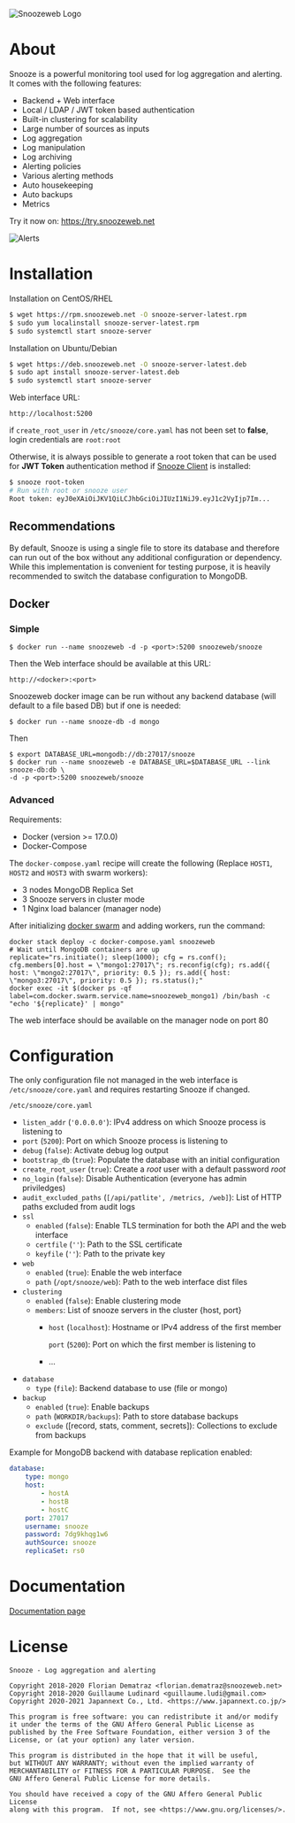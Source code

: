 ![Snoozeweb Logo](https://github.com/snoozeweb/snooze/raw/master/web/public/img/logo.png)

# About

Snooze is a powerful monitoring tool used for log aggregation and alerting. It comes with the following features:
* Backend + Web interface
* Local / LDAP / JWT token based authentication
* Built-in clustering for scalability
* Large number of sources as inputs
* Log aggregation
* Log manipulation
* Log archiving
* Alerting policies
* Various alerting methods
* Auto housekeeping
* Auto backups
* Metrics

Try it now on: https://try.snoozeweb.net

![Alerts](https://github.com/snoozeweb/snooze/raw/master/doc/images/web_alerts.png)

# Installation

Installation on CentOS/RHEL

```bash
$ wget https://rpm.snoozeweb.net -O snooze-server-latest.rpm
$ sudo yum localinstall snooze-server-latest.rpm
$ sudo systemctl start snooze-server
```

Installation on Ubuntu/Debian

```bash
$ wget https://deb.snoozeweb.net -O snooze-server-latest.deb
$ sudo apt install snooze-server-latest.deb
$ sudo systemctl start snooze-server
```

Web interface URL:

```
http://localhost:5200
```

if `create_root_user` in `/etc/snooze/core.yaml` has not been set to **false**, login credentials are `root:root`

Otherwise, it is always possible to generate a root token that can be used for **JWT Token** authentication method if [Snooze Client](https://github.com/snoozeweb/snooze_client) is installed:

```bash
$ snooze root-token
# Run with root or snooze user
Root token: eyJ0eXAiOiJKV1QiLCJhbGciOiJIUzI1NiJ9.eyJ1c2VyIjp7Im...
```

## Recommendations

By default, Snooze is using a single file to store its database and therefore can run out of the box without any additional configuration or dependency. While this implementation is convenient for testing purpose, it is heavily recommended to switch the database configuration to MongoDB.

## Docker

### Simple

```
$ docker run --name snoozeweb -d -p <port>:5200 snoozeweb/snooze
```

Then the Web interface should be available at this URL:

```
http://<docker>:<port>
```

Snoozeweb docker image can be run without any backend database (will default to a file based DB) but if one is needed:

```
$ docker run --name snooze-db -d mongo
```

Then

```
$ export DATABASE_URL=mongodb://db:27017/snooze
$ docker run --name snoozeweb -e DATABASE_URL=$DATABASE_URL --link snooze-db:db \
-d -p <port>:5200 snoozeweb/snooze
```

### Advanced

Requirements:
* Docker (version >= 17.0.0)
* Docker-Compose

The `docker-compose.yaml` recipe will create the following (Replace `HOST1`, `HOST2` and `HOST3` with swarm workers):
* 3 nodes MongoDB Replica Set
* 3 Snooze servers in cluster mode
* 1 Nginx load balancer (manager node)

After initializing [docker swarm](https://docs.docker.com/engine/swarm/) and adding workers, run the command:
```
docker stack deploy -c docker-compose.yaml snoozeweb
# Wait until MongoDB containers are up
replicate="rs.initiate(); sleep(1000); cfg = rs.conf(); cfg.members[0].host = \"mongo1:27017\"; rs.reconfig(cfg); rs.add({ host: \"mongo2:27017\", priority: 0.5 }); rs.add({ host: \"mongo3:27017\", priority: 0.5 }); rs.status();"
docker exec -it $(docker ps -qf label=com.docker.swarm.service.name=snoozeweb_mongo1) /bin/bash -c "echo '${replicate}' | mongo"
```

The web interface should be available on the manager node on port 80

# Configuration

The only configuration file not managed in the web interface is `/etc/snooze/core.yaml` and requires restarting Snooze if changed.

`/etc/snooze/core.yaml`
* `listen_addr` (`'0.0.0.0'`): IPv4 address on which Snooze process is listening to
* `port` (`5200`): Port on which Snooze process is listening to
* `debug` (`false`): Activate debug log output
* `bootstrap_db` (`true`): Populate the database with an initial configuration
* `create_root_user` (`true`): Create a *root* user with a default password *root*
* `no_login` (`false`): Disable Authentication (everyone has admin priviledges)
* `audit_excluded_paths` (`[/api/patlite', /metrics, /web]`): List of HTTP paths excluded from audit logs
* `ssl`
    * `enabled` (`false`): Enable TLS termination for both the API and the web interface
    * `certfile` (`''`): Path to the SSL certificate
    * `keyfile` (`''`): Path to the private key
* `web`
    * `enabled` (`true`): Enable the web interface
    * `path` (`/opt/snooze/web`): Path to the web interface dist files
* `clustering`
    *  `enabled` (`false`): Enable clustering mode
    * `members`: List of snooze servers in the cluster {host, port}
        - `host` (`localhost`): Hostname or IPv4 address of the first member

          `port` (`5200`): Port on which the first member is listening to
        - ...
* `database`
    * `type` (`file`): Backend database to use (file or mongo)
* `backup`
    * `enabled` (`true`): Enable backups
    * `path` (`WORKDIR/backups`): Path to store database backups
    * `exclude` ([record, stats, comment, secrets]): Collections to exclude from backups

Example for MongoDB backend with database replication enabled:
```yaml
database:
    type: mongo
    host:
        - hostA
        - hostB
        - hostC
    port: 27017
    username: snooze
    password: 7dg9khqg1w6
    authSource: snooze
    replicaSet: rs0
```

# Documentation

[Documentation page](doc/)

# License

```
Snooze - Log aggregation and alerting

Copyright 2018-2020 Florian Dematraz <florian.dematraz@snoozeweb.net>
Copyright 2018-2020 Guillaume Ludinard <guillaume.ludi@gmail.com>
Copyright 2020-2021 Japannext Co., Ltd. <https://www.japannext.co.jp/>

This program is free software: you can redistribute it and/or modify
it under the terms of the GNU Affero General Public License as
published by the Free Software Foundation, either version 3 of the
License, or (at your option) any later version.

This program is distributed in the hope that it will be useful,
but WITHOUT ANY WARRANTY; without even the implied warranty of
MERCHANTABILITY or FITNESS FOR A PARTICULAR PURPOSE.  See the
GNU Affero General Public License for more details.

You should have received a copy of the GNU Affero General Public License
along with this program.  If not, see <https://www.gnu.org/licenses/>.
```
